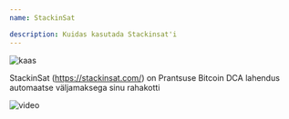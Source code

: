 ```yaml
---
name: StackinSat

description: Kuidas kasutada Stackinsat'i
---
```


![kaas](assets/cover.webp)

StackinSat (https://stackinsat.com/) on Prantsuse Bitcoin DCA lahendus automaatse väljamaksega sinu rahakotti

![video](https://www.youtube.com/watch?v=mpT3kJDfRVw)
